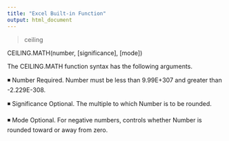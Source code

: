 ```yaml
---
title: "Excel Built-in Function"
output: html_document
---
```




> ceiling

CEILING.MATH(number, [significance], [mode])

The CEILING.MATH function syntax has the following arguments.

◾ Number    Required. Number must be less than 9.99E+307 and greater than -2.229E-308.


◾ Significance    Optional. The multiple to which Number is to be rounded.


◾ Mode    Optional. For negative numbers, controls whether Number is rounded toward or away from zero.

















